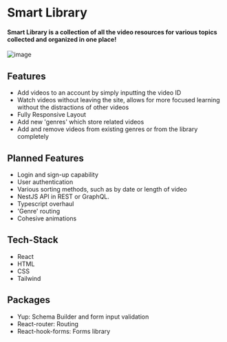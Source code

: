 # Smart Library

#### Smart Library is a collection of all the video resources for various topics collected and organized in one place!
![image](https://user-images.githubusercontent.com/90881175/197916986-3c8f4ee3-8180-4900-8e0b-2110ae0b7ae9.png)



## Features
- Add videos to an account by simply inputting the video ID
- Watch videos without leaving the site, allows for more focused learning without the distractions of other videos
- Fully Responsive Layout
- Add new 'genres' which store related videos
- Add and remove videos from existing genres or from the library completely

## Planned Features

- Login and sign-up capability
- User authentication
- Various sorting methods, such as by date or length of video
- NestJS API in REST or GraphQL.
- Typescript overhaul
- 'Genre' routing
- Cohesive animations

## Tech-Stack
- React
- HTML
- CSS
- Tailwind
## Packages
- Yup: Schema Builder and form input validation
- React-router: Routing
- React-hook-forms: Forms library
